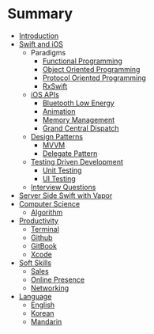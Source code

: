 # Summary

* [Introduction](README.md)
* [Swift and iOS](/Swift_3/Intro.md)
  * Paradigms
    * [Functional Programming](/Swift_3/Functional_Swift.md)
    * [Object Oriented Programming]()
    * [Protocol Oriented Programming]()
    * [RxSwift]()
  * [iOS APIs]()
    * [Bluetooth Low Energy]()
    * [Animation]()
    * [Memory Management]()
    * [Grand Central Dispatch]()
  * [Design Patterns]()
    * [MVVM]()
    * [Delegate Pattern]()
  * [Testing Driven Development]()
    * [Unit Testing]()
    * [UI Testing]()
  * [Interview Questions]()
* [Server Side Swift with Vapor]()
* [Computer Science]()
  * [Algorithm]()
* [Productivity]()
  * [Terminal]()
  * [Github]()
  * [GitBook]()
  * [Xcode]()
* [Soft Skills]()
  * [Sales]()
  * [Online Presence]()
  * [Networking]()
* [Language]()
  * [English]()
  * [Korean]()
  * [Mandarin]()
